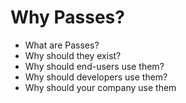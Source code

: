 # Why Passes?

- What are Passes?
- Why should they exist?
- Why should end-users use them?
- Why should developers use them?
- Why should your company use them
